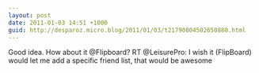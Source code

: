 ```yaml
---
layout: post
date: 2011-01-03 14:51 +1000
guid: http://desparoz.micro.blog/2011/01/03/t21790804502650880.html
---
```

Good idea. How about it @Flipboard? RT @LeisurePro: I wish it (FlipBoard) would let me add a specific friend list, that would be awesome

